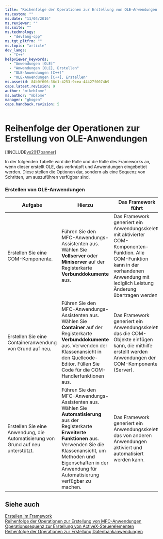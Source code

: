 ```yaml
---
title: "Reihenfolge der Operationen zur Erstellung von OLE-Anwendungen | Microsoft Docs"
ms.custom: ""
ms.date: "11/04/2016"
ms.reviewer: ""
ms.suite: ""
ms.technology: 
  - "devlang-cpp"
ms.tgt_pltfrm: ""
ms.topic: "article"
dev_langs: 
  - "C++"
helpviewer_keywords: 
  - "Anwendungen [OLE]"
  - "Anwendungen [OLE], Erstellen"
  - "OLE-Anwendungen [C++]"
  - "OLE-Anwendungen [C++], Erstellen"
ms.assetid: 84b0f606-36c1-4253-9cea-44427f0074b9
caps.latest.revision: 9
author: "mikeblome"
ms.author: "mblome"
manager: "ghogen"
caps.handback.revision: 5
---
```

# Reihenfolge der Operationen zur Erstellung von OLE-Anwendungen
[!INCLUDE[vs2017banner](../assembler/inline/includes/vs2017banner.md)]

In der folgenden Tabelle wird die Rolle und die Rolle des Frameworks an, wenn dieser erstellt OLE, das verknüpft und Anwendungen eingebettet werden.  Diese stellen die Optionen dar, sondern als eine Sequenz von Schritten, um auszuführen verfügbar sind.  
  
### Erstellen von OLE\-Anwendungen  
  
|Aufgabe|Hierzu|Das Framework führt|  
|-------------|------------|-------------------------|  
|Erstellen Sie eine COM\-Komponente.|Führen Sie den MFC\-Anwendungs\-Assistenten aus.  Wählen Sie **Vollserver** oder **Miniserver** auf der Registerkarte **Verbunddokumente** aus.|Das Framework generiert ein Anwendungsskelett mit aktivierter COM\-Komponenten\-Funktion.  Alle COM\-Funktion kann in der vorhandenen Anwendung mit lediglich Leistung Änderung übertragen werden.|  
|Erstellen Sie eine Containeranwendung von Grund auf neu.|Führen Sie den MFC\-Anwendungs\-Assistenten aus.  Wählen Sie **Container** auf der Registerkarte **Verbunddokumente** aus.  Verwenden der Klassenansicht in den Quellcode\-Editor.  Füllen Sie Code für die COM\-Handlerfunktionen aus.|Das Framework generiert ein Anwendungsskelett, das die COM\-Objekte einfügen kann, die mithilfe erstellt werden Anwendungen der COM\-Komponente \(Server\).|  
|Erstellen Sie eine Anwendung, die Automatisierung von Grund auf neu unterstützt.|Führen Sie den MFC\-Anwendungs\-Assistenten aus.  Wählen Sie **Automatisierung** aus der Registerkarte **Erweiterte Funktionen** aus.  Verwenden Sie die Klassenansicht, um Methoden und Eigenschaften in der Anwendung für Automatisierung verfügbar zu machen.|Das Framework generiert ein Anwendungsskelett, das von anderen Anwendungen aktiviert und automatisiert werden kann.|  
  
## Siehe auch  
 [Erstellen im Framework](../mfc/building-on-the-framework.md)   
 [Reihenfolge der Operationen zur Erstellung von MFC\-Anwendungen](../mfc/sequence-of-operations-for-building-mfc-applications.md)   
 [Operationssequenz zur Erstellung von ActiveX\-Steuerelementen](../mfc/sequence-of-operations-for-creating-activex-controls.md)   
 [Reihenfolge der Operationen zur Erstellung Datenbankanwendungen](../mfc/sequence-of-operations-for-creating-database-applications.md)